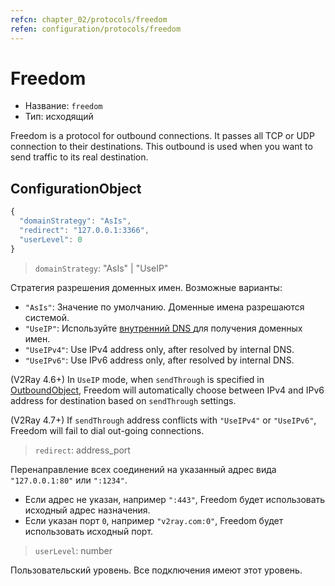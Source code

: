 ```yaml
---
refcn: chapter_02/protocols/freedom
refen: configuration/protocols/freedom
---
```


# Freedom

* Название: `freedom`
* Тип: исходящий

Freedom is a protocol for outbound connections. It passes all TCP or UDP connection to their destinations. This outbound is used when you want to send traffic to its real destination.

## ConfigurationObject

```javascript
{
  "domainStrategy": "AsIs",
  "redirect": "127.0.0.1:3366",
  "userLevel": 0
}
```

> `domainStrategy`: "AsIs" | "UseIP"

Стратегия разрешения доменных имен. Возможные варианты:

* `"AsIs"`: Значение по умолчанию. Доменные имена разрешаются системой.
* ` "UseIP" `: Используйте [ внутренний DNS ](../dns.md) для получения доменных имен.
* `"UseIPv4"`: Use IPv4 address only, after resolved by internal DNS.
* `"UseIPv6"`: Use IPv6 address only, after resolved by internal DNS.

(V2Ray 4.6+) In `UseIP` mode, when `sendThrough` is specified in [OutboundObject](../overview.md#outboundobject), Freedom will automatically choose between IPv4 and IPv6 address for destination based on `sendThrough` settings.

(V2Ray 4.7+) If `sendThrough` address conflicts with `"UseIPv4"` or `"UseIPv6"`, Freedom will fail to dial out-going connections.

> `redirect`: address_port

Перенаправление всех соединений на указанный адрес вида `"127.0.0.1:80"` или `":1234"`.

* Если адрес не указан, например `":443"`, Freedom будет использовать исходный адрес назначения.
* Если указан порт `0`, например `"v2ray.com:0"`, Freedom будет использовать исходный порт.

> `userLevel`: number

Пользовательский уровень. Все подключения имеют этот уровень.